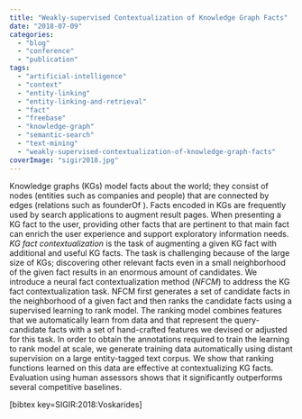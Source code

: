 ```yaml
---
title: "Weakly-supervised Contextualization of Knowledge Graph Facts"
date: "2018-07-09"
categories:
  - "blog"
  - "conference"
  - "publication"
tags:
  - "artificial-intelligence"
  - "context"
  - "entity-linking"
  - "entity-linking-and-retrieval"
  - "fact"
  - "freebase"
  - "knowledge-graph"
  - "semantic-search"
  - "text-mining"
  - "weakly-supervised-contextualization-of-knowledge-graph-facts"
coverImage: "sigir2018.jpg"
---
```


Knowledge graphs (KGs) model facts about the world; they consist of nodes (entities such as companies and people) that are connected by edges (relations such as founderOf ). Facts encoded in KGs are frequently used by search applications to augment result pages. When presenting a KG fact to the user, providing other facts that are pertinent to that main fact can enrich the user experience and support exploratory information needs. _KG fact contextualization_ is the task of augmenting a given KG fact with additional and useful KG facts. The task is challenging because of the large size of KGs; discovering other relevant facts even in a small neighborhood of the given fact results in an enormous amount of candidates. We introduce a neural fact contextualization method (_NFCM_) to address the KG fact contextualization task. NFCM first generates a set of candidate facts in the neighborhood of a given fact and then ranks the candidate facts using a supervised learning to rank model. The ranking model combines features that we automatically learn from data and that represent the query-candidate facts with a set of hand-crafted features we devised or adjusted for this task. In order to obtain the annotations required to train the learning to rank model at scale, we generate training data automatically using distant supervision on a large entity-tagged text corpus. We show that ranking functions learned on this data are effective at contextualizing KG facts. Evaluation using human assessors shows that it significantly outperforms several competitive baselines.

\[bibtex key=SIGIR:2018:Voskarides\]
